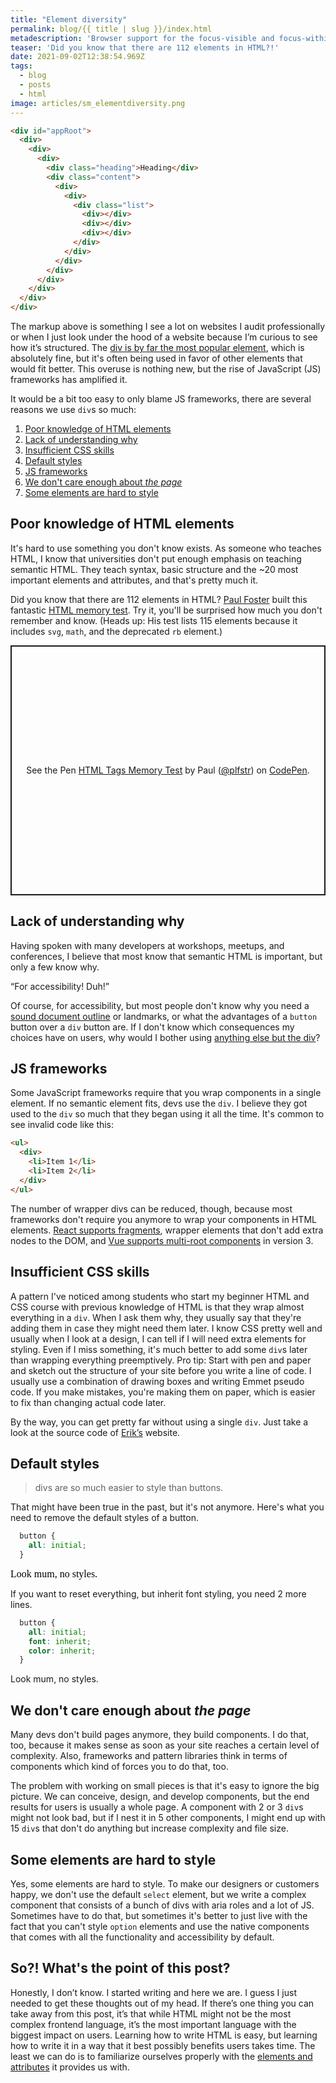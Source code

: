 ```yaml
---
title: "Element diversity"
permalink: blog/{{ title | slug }}/index.html
metadescription: 'Browser support for the focus-visible and focus-within pseudo classes is pretty good.'
teaser: 'Did you know that there are 112 elements in HTML?!'
date: 2021-09-02T12:38:54.969Z
tags:
  - blog
  - posts
  - html
image: articles/sm_elementdiversity.png
---
```


```html
<div id="appRoot">
  <div>
    <div>
      <div>
        <div class="heading">Heading</div>
        <div class="content">
          <div>
            <div>
              <div class="list">
                <div></div>
                <div></div>
                <div></div>
              </div>
            </div>
          </div>
        </div>
      </div>
    </div>
  </div>
</div>
```

<!-- teaser -->

<p>
  The markup above is something I see a lot on websites I audit professionally or when I just look under the hood of a website because I’m curious to see how it’s structured. The <a href="https://almanac.httparchive.org/en/2020/markup#top-elements">div is by far the most popular element</a>, which is absolutely fine, but it's often being used in favor of other elements that would fit better. This overuse is nothing new, but the rise of JavaScript (JS) frameworks has amplified it.
</p>

<p>It would be a bit too easy to only blame JS frameworks, there are several reasons we use <code>div</code>s so much:</p>

<ol>
  <li>
    <a href="#elements">Poor knowledge of HTML elements</a>
  </li>
  <li>
    <a href="#why">Lack of understanding why</a>
  </li>
  <li>
    <a href="#css">Insufficient CSS skills</a>
  </li>
  <li>
    <a href="#defaultstyles">Default styles</a>
  </li>
  <li>
    <a href="#frameworks">JS frameworks</a>
  </li>
  <li>
    <a href="#thepage"> We don't care enough about <em>the page</em></a>
  </li>
  <li>
    <a href="style">Some elements are hard to style</a>
  </li>
</ol>


<h2 id="elements">Poor knowledge of HTML elements</h2>

<p>
  It's hard to use something you don't know exists. As someone who teaches HTML, I know that universities don't put enough emphasis on teaching semantic HTML. They teach syntax, basic structure and the ~20 most important elements and attributes, and that's pretty much it.
</p>
<p>
  Did you know that there are 112 elements in HTML? <a href="twitter.com/plfstr">Paul Foster</a> built this fantastic <a href="https://codepen.io/plfstr/full/zYqQeRw">HTML memory test</a>. Try it, you'll be surprised how much you don't remember and know. (Heads up: His test lists 115 elements because it includes <code>svg</code>, <code>math</code>, and the deprecated <code>rb</code> element.)
</p>

<p class="codepen" data-height="400" data-slug-hash="zYqQeRw" data-user="plfstr" style="height: 400px; box-sizing: border-box; display: flex; align-items: center; justify-content: center; border: 2px solid; margin: 1em 0; padding: 1em;">
  <span>See the Pen <a href="https://codepen.io/plfstr/pen/zYqQeRw">
  HTML Tags Memory Test</a> by Paul (<a href="https://codepen.io/plfstr">@plfstr</a>)
  on <a href="https://codepen.io">CodePen</a>.</span>
</p>

<h2 id="why">Lack of understanding why</h2>

<p>
  Having spoken with many developers at workshops, meetups, and conferences, I believe that most know that semantic HTML is important, but only a few know why.
</p>
<p>
  <q>For accessibility! Duh!</q>
</p>
<p>
  Of course, for accessibility, but most people don't know why you need a <a href="/tips/the-document-outline/">sound document outline</a> or landmarks, or what the advantages of a <code>button</code> button over a <code>div</code> button are. If I don't know which consequences my choices have on users, why would I bother using <a href="https://htmhell.dev/18-main-divigation/">anything else but the div</a>?
</p>

<h2 id="frameworks">JS frameworks</h2>

<p>
  Some JavaScript frameworks require that you wrap components in a single element. If no semantic element fits, devs use the <code>div</code>. I believe they got used to the <code>div</code> so much that they began using it all the time. It's common to see invalid code like this:
</p>

```html
<ul>
  <div>
    <li>Item 1</li>
    <li>Item 2</li>
  </div>
</ul>
```

<p>
  The number of wrapper divs can be reduced, though, because most frameworks don't require you anymore to wrap your components in HTML elements. <a href="https://reactjs.org/docs/fragments.html">React supports fragments</a>, wrapper elements that don't add extra nodes to the DOM, and <a href="https://v3.vuejs.org/guide/migration/fragments.html#overview">Vue supports multi-root components</a> in version 3.
</p>

<h2 id="css">
  Insufficient CSS skills
</h2>

<p>
  A pattern I've noticed among students who start my beginner HTML and CSS course with previous knowledge of HTML is that they wrap almost everything in a <code>div</code>. When I ask them why, they usually say that they're adding them in case they might need them later. I know CSS pretty well and usually when I look at a design, I can tell if I will need extra elements for styling. Even if I miss something, it's much better to add some <code>div</code>s later than wrapping everything preemptively. Pro tip: Start with pen and paper and sketch out the structure of your site before you write a line of code. I usually use a combination of drawing boxes and writing Emmet pseudo code. If you make mistakes, you're making them on paper, which is easier to fix than changing actual code later.
</p>

<p>
  By the way, you can get pretty far without using a single <code>div</code>. Just take a look at the source code of <a href="https://www.erikkroes.nl/">Erik’s</a> website.
</p>

<h2 id="defaultstyles">
  Default styles
</h2>

<blockquote>
  divs are so much easier to style than buttons.
</blockquote>

<p>
  That might have been true in the past, but it's not anymore. Here's what you need to remove the default styles of a button.
</p>

```css
  button {
    all: initial;
  }
```

<button style="all:initial" onclick="alert('Yes, that’s a button.')">Look mum, no styles.</button>

If you want to reset everything, but inherit font styling, you need 2 more lines.

```css
  button {
    all: initial;
    font: inherit;
    color: inherit;
  }
```

<button style="all:initial; font: inherit; color: inherit" onclick="alert('Yes, that’s a button.')">Look mum, no styles.</button>


<h2>
  We don't care enough about <em>the page</em>
</h2>

<p>
  Many devs don't build pages anymore, they build components. I do that, too, because it makes sense as soon as your site reaches a certain level of complexity. Also, frameworks and pattern libraries think in terms of components which kind of forces you to do that, too.
</p>

<p>
  The problem with working on small pieces is that it's easy to ignore the big picture. We can conceive, design, and develop components, but the end results for users is usually a whole page. A component with 2 or 3 <code>div</code>s might not look bad, but if I nest it in 5 other components, I might end up with 15 <code>div</code>s that don't do anything but increase complexity and file size.
</p>

<h2>Some elements are hard to style</h2>

Yes, some elements are hard to style. To make our designers or customers happy, we don't use the default `select` element, but we write a complex component that consists of a bunch of divs with aria roles and a lot of JS. Sometimes have to do that, but sometimes it's better to just live with the fact that you can't style `option` elements and use the native components that comes with all the functionality and accessibility by default.

<script async src="https://cpwebassets.codepen.io/assets/embed/ei.js"></script>

<h2>So?! What's the point of this post?</h2>

Honestly, I don’t know. I started writing and here we are. I guess I just needed to get these thoughts out of my head. If there’s one thing you can take away from this post, it’s that while HTML might not be the most complex frontend language, it’s the most important language with the biggest impact on users. Learning how to write HTML is easy, but learning how to write it in a way that it best possibly benefits users takes time. The least we can do is to familiarize ourselves properly with the <a href="https://html.spec.whatwg.org/#semantics">elements and attributes</a> it provides us with. 
